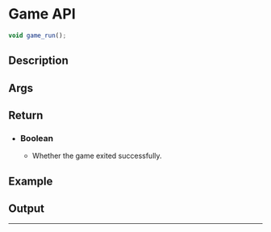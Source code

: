 # Game API

```js
void game_run();
```

## Description

## Args

## Return

- ### Boolean
	- Whether the game exited successfully.
	
## Example

## Output

---